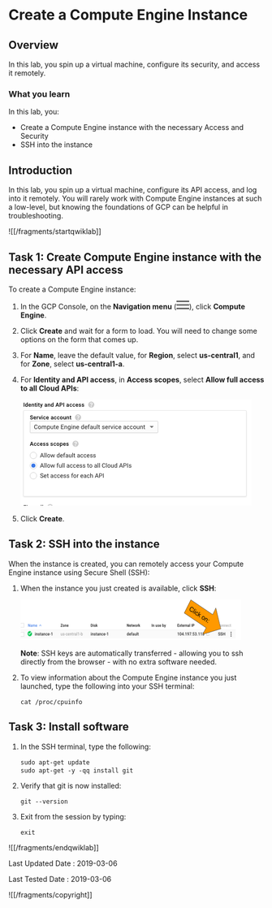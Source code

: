 # Create a Compute Engine Instance

## Overview

In this lab, you spin up a virtual machine, configure its security, and access it remotely.

### What you learn

In this lab, you:

* Create a Compute Engine instance with the necessary Access and Security
* SSH into the instance

## Introduction

In this lab, you spin up a virtual machine, configure its API access, and log into it remotely.  You will rarely work with Compute Engine instances at such a low-level, but knowing the foundations of GCP can be helpful in troubleshooting.

![[/fragments/startqwiklab]]

## Task 1: Create Compute Engine instance with the necessary API access

To create a Compute Engine instance:

1. In the GCP Console, on the __Navigation menu__ (![8ab244f9cffa6198.png](img/mainmenu.png)), click __Compute Engine__.

2. Click __Create__ and wait for a form to load. You will need to change some options on the form that comes up.

3. For __Name__, leave the default value, for __Region__, select __us-central1__, and for __Zone__, select __us-central1-a__.

4. For __Identity and API access__, in __Access scopes__, select __Allow full access to all Cloud APIs__:

    ![8ab244f9cffa6198.png](img/8ab244f9cffa6198.png)

5. Click __Create__.

## Task 2: SSH into the instance

When the instance is created, you can remotely access your Compute Engine instance using Secure Shell (SSH):

1. When the instance you just created is available, click __SSH__:

    ![e4d9f3244db5ba38.png](img/e4d9f3244db5ba38.png)

    __Note__: SSH keys are automatically transferred - allowing you to ssh directly from the browser - with no extra software needed.

2. To view information about the Compute Engine instance you just launched, type the following into your SSH terminal:

    ```
    cat /proc/cpuinfo
    ```

## Task 3: Install software

1. In the SSH terminal, type the following:

    ```
    sudo apt-get update
    sudo apt-get -y -qq install git
    ```

2. Verify that git is now installed:

    ```
    git --version
    ```

3. Exit from the session by typing:

    ```
    exit
    ```

![[/fragments/endqwiklab]]

Last Updated Date : 2019-03-06

Last Tested Date : 2019-03-06

![[/fragments/copyright]]
